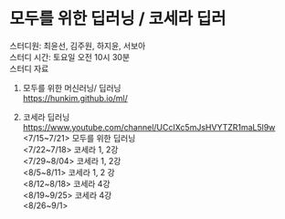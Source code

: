 # 모두를 위한 딥러닝 / 코세라 딥러

스터디원: 최윤선, 김주원, 하지윤, 서보아  
스터디 시간: 토요일 오전 10시 30분  
스터디 자료  
1. 모두를 위한 머신러닝/ 딥러닝   
https://hunkim.github.io/ml/

2. 코세라 딥러닝  
https://www.youtube.com/channel/UCcIXc5mJsHVYTZR1maL5l9w  
<7/15~7/21>  모두를 위한 딥러닝  
<7/22~7/18>  코세라 1, 2강  
<7/29~8/04>  코세라 1, 2강  
<8/5~8/11> 코세라 1, 2 강  
<8/12~8/18> 코세라 4강  
<8/19~9/25> 코세라 4강  
<8/26~9/1>  



